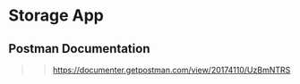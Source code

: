 # Storage App 
##  Postman Documentation
>>
>> https://documenter.getpostman.com/view/20174110/UzBmNTRS
>>

